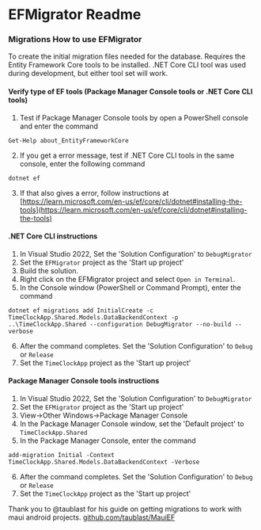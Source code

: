 # EFMigrator Readme

### Migrations How to use EFMigrator

To create the initial migration files needed for the database. Requires the Entity Framework Core tools to be installed. .NET Core CLI tool was used during development, but either tool set will work.

#### Verify type of EF tools (Package Manager Console tools or .NET Core CLI tools)

1. Test if Package Manager Console tools by open a PowerShell console and enter the command
```
Get-Help about_EntityFrameworkCore
```
2. If you get a error message, test if .NET Core CLI tools in the same console, enter the following command
```
dotnet ef
```
3. If that also gives a error, follow instructions at [https://learn.microsoft.com/en-us/ef/core/cli/dotnet#installing-the-tools](https://learn.microsoft.com/en-us/ef/core/cli/dotnet#installing-the-tools)

#### .NET Core CLI instructions

1. In Visual Studio 2022, Set the 'Solution Configuration' to `DebugMigrator`
2. Set the `EFMigrator` project as the 'Start up project'
3. Build the solution.
4. Right click on the EFMigrator project and select `Open in Terminal`.
5. In the Console window (PowerShell or Command Prompt), enter the command 
```
dotnet ef migrations add InitialCreate -c TimeClockApp.Shared.Models.DataBackendContext -p ..\TimeClockApp.Shared --configuration DebugMigrator --no-build --verbose
```
6. After the command completes. Set the 'Solution Configuration' to `Debug` or `Release`
7. Set the `TimeClockApp` project as the 'Start up project'

#### Package Manager Console tools instructions

1. In Visual Studio 2022, Set the 'Solution Configuration' to `DebugMigrator`
2. Set the `EFMigrator` project as the 'Start up project'
3. View->Other Windows->Package Manager Console
4. In the Package Manager Console window, set the 'Default project' to `TimeClockApp.Shared`
5. In the Package Manager Console, enter the command 
```
add-migration Initial -Context TimeClockApp.Shared.Models.DataBackendContext -Verbose
```
6. After the command completes. Set the 'Solution Configuration' to `Debug` or `Release`
7. Set the `TimeClockApp` project as the 'Start up project'


Thank you to @taublast for his guide on getting migrations to work with maui android projects. [github.com/taublast/MauiEF](https://github.com/taublast/MauiEF)
